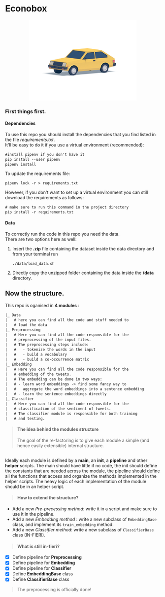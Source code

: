 # Econobox 

<p align="center">
  <img src="https://github.com/GiuliaLanzillotta/Econobox-SA/blob/master/chevrolet_render.jpg" width="350" title="An econobox">
</p>

### First things first.  
#### Dependencies
To use this repo you should install the dependencies that you find listed in the file *requirements.txt*. <br>
It'll be easy to do it if you use a virtual environment (recommended):
``` 
#install pipenv if you don't have it
pip install --user pipenv
pipenv install
```
To update the requirements file: 
``` 
pipenv lock -r > requirements.txt
```
However, if you don't want to set up a virtual environment you can still download the requirements as follows: 
```
# make sure to run this command in the project directory
pip install -r requirements.txt
```

#### Data 
To correctly run the code in this repo you need the data. <br>
There are two options here as well: <br>
1. Insert the **.zip** file containing the dataset inside the data directory and from your terminal run
    ```
    ./data/load_data.sh
    ```
2. Directly copy the unzipped folder containing the data inside the **/data** directory. 


## Now the structure. 
This repo is oganised in **4 modules** : 

    |_ Data 
    |   # here you can find all the code and stuff needed to 
    |   # load the data 
    |_ Preprocessing
    |   # Here you can find all the code responsible for the 
    |   # preprocessing of the input files. 
    |   # The preprocessing steps include: 
    |   #   - tokenize the words in the input
    |   #   - build a vocabulary
    |   #   - build a co-occurrence matrix
    |_ Embedding
    |   # Here you can find all the code responsible for the 
    |   # embedding of the tweets. 
    |   # The embedding can be done in two ways: 
    |   # - learn word embeddings -> find some fancy way to 
    |   #   aggregate the word embeddings into a sentence embedding
    |   # - learn the sentence embeddings directly
    |_ Classifier
    |   # Here you can find all the code responsible for the 
    |   # classification of the sentiment of tweets.
    |   # The classifier module is responsible for both training 
    |   # and testing. 
    
> #### The idea behind the modules structure 
> The goal of the re-factoring is to give each module a 
> simple (and hence easily extensible) internal structure. <br>

<br>Ideally each 
 module is defined by a **main**, an **init**, a **pipeline** and other
 **helper** scripts. The main should have little if no code, the init should
 define the constants that are needed across the module, the pipeline should
 define all the functions that access and organize the methods implemented
 in the helper scripts. The heavy logic of each implementation of the module
 should be in an helper script. 
 
 > #### How to extend the structure?
- Add a new *Pre-precessing method*: write 
it in a script and make sure to use it in the pipeline. 
- Add a new *Embedding method* : write a new subclass
of ```EmbeddingBase``` class, and implement its ```train_embedding``` 
method. 
- Add a new *Classifier method*: write a new subclass
of ```ClassifierBase``` class (IN-FIERI).

> #### What is still in-fieri? 
- [x] Define pipeline for **Preprocessing**
- [x] Define pipeline for **Embedding**
- [x] Define pipeline for **Classifier**
- [x] Define **EmbeddingBase** class
- [x] Define **ClassifierBase** class
>The preprocessing is officially done!
